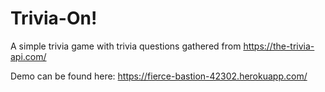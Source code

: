 # Trivia-On!
A simple trivia game with trivia questions gathered from https://the-trivia-api.com/

Demo can be found here: https://fierce-bastion-42302.herokuapp.com/